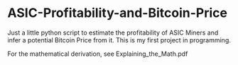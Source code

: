 # ASIC-Profitability-and-Bitcoin-Price

Just a little python script to estimate the profitability of ASIC Miners and infer a potential Bitcoin Price from it.
This is my first project in programming.

For the mathematical derivation, see Explaining_the_Math.pdf
